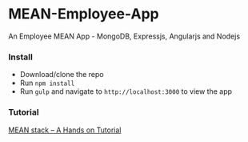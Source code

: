 MEAN-Employee-App
=============

An Employee MEAN App - MongoDB, Expressjs, Angularjs and Nodejs

### Install

* Download/clone the repo
* Run `npm install`
* Run `gulp` and navigate to `http://localhost:3000` to view the app

### Tutorial 

[MEAN stack – A Hands on Tutorial](http://thejackalofjavascript.com/mean-stack-hands-on-tutorial)
